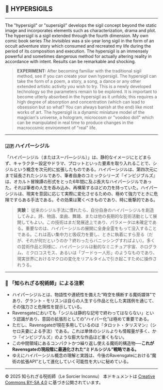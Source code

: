 ## 🧛 HYPERSIGILS

---

The "hypersigil" or "supersigil" develops the sigil concept beyond the static image and incorporates elements such as characterization, drama and plot. The hypersigil is a sigil extended through the fourth dimension. My own comic book series *The Invisibles* was a six-year long sigil in the form of an occult adventure story which consumed and recreated my life during the period of its composition and execution. The hypersigil is an immensely powerful and sometimes dangerous method for actually altering reality in accordance with intent. Results can be remarkable and shocking.

> **EXPERIMENT:**
> After becoming familiar with the traditional sigil method, see if you can create your own hypersigil. The hypersigil can take the form of a poem, a story, a song, a dance or any other extended artistic activity you wish to try. This is a newly developed technology so the parameters remain to be explored. It is important to become utterly absorbed in the hypersigil as it unfolds; this requires a high degree of absorption and concentration (which can lead to obsession but so what? You can always banish at the end) like most works of art. The hypersigil is a dynamic miniature model of the magician's universe, a hologram, microcosm or "voodoo doll" which can be manipulated in real time to produce changes in the macrocosmic environment of "real" life.

---

### 🇯🇵 ハイパーシジル

「ハイパーシジル（またはスーパ―シジル）」は、静的なイメージにとどまらず、キャラクター設定やドラマ、プロットといった要素を取り入れることで、シジルという概念を次元的に拡張したものである。ハイパーシジルは、第四次元にまで延長されたシジルであり、筆者自身のコミックシリーズ『インビジブルズ』は、オカルト冒険譚の形式をとった6年間に及ぶ長大なハイパーシジルであった。それは筆者の人生を呑み込み、再構築するほどの力を持っていた。ハイパーシジルは、現実を意図に応じて実際に変化させるための、極めて強力でときに危険ですらある手法である。その効果は驚くべきものであり、時に衝撃的である。

> **実験：**
> 従来のシジル手法に慣れたら、自分自身のハイパーシジルを創造してみよ。詩、物語、楽曲、舞踊、または他の長期的な芸術活動として展開してもよい。この技術はまだ発展途上であり、パラメータは未確定である。重要なのは、ハイパーシジルの展開に全身全霊をもって没入することである。これは高い集中力と吸収力を要し、ときに執着にすら至る（だが、それが何だというのか？終わったらバニッシングすればよい）。多くの芸術作品と同様に、ハイパーシジルは動的なミニチュア宇宙、ホログラム、ミクロコスモス、あるいは「ブードゥー人形」のようなものであり、現実世界におけるマクロの変化をリアルタイムで引き起こすために操作されうる。

---

### 🐌 「知られざる呪術師」による注釈

- ハイパーシジルとは、物語性や連続性を備えた“時空を横断する魔術媒体”であり、グラント・モリスンは自らの人生すら作品と化した実践例を通じて、その強力さと危険性を提示している。
- Ravensgateにおいても「シジルは静的な記号で終わってはならない」という認識があり、意図の拡張形としての“ハイパー化”は極めて重要である。
- ただし、Ravensgateが現在多用しているのは『タロット・タリスマン』（シセロ夫妻による手法）である。これは単体のシジルよりも情報量が多く、かつ『インビジブルズ』のような膨大な作品ほど重くもない。
- この中間領域にあるコンパクトかつ繰り返し使える魔術的構造物──**これがRavensgateの現段階に最適化された“ミドルシジル”戦略である。**
- ゆえにハイパーシジル概念の理解と実践は、今後のRavensgateにおける“魔術の拡張API”として進化していく可能性を大いに秘めている。

---

© 2025 知られざる呪術師（Le Sorcier Inconnu） 
本ドキュメントは [Creative Commons BY-SA 4.0](https://creativecommons.org/licenses/by-sa/4.0/deed.ja) に基づき公開されています。
